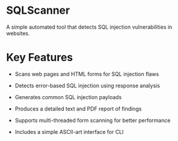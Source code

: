 # SQLScanner
A simple automated tool that detects SQL injection vulnerabilities in websites.

# Key Features
- Scans web pages and HTML forms for SQL injection flaws

- Detects error-based SQL injection using response analysis

- Generates common SQL injection payloads

- Produces a detailed text and PDF report of findings

- Supports multi-threaded form scanning for better performance

- Includes a simple ASCII-art interface for CLI
